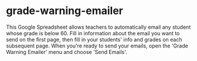 grade-warning-emailer
=====================

This Google Spreadsheet allows teachers to automatically email any student whose grade is below 60. Fill in information about the email you want to send on the first page, then fill in your students' info and grades on each subsequent page. When you're ready to send your emails, open the 'Grade Warning Emailer' menu and choose 'Send Emails'. 
